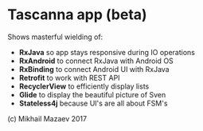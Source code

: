 # Tascanna app (beta)

Shows masterful wielding of:

- **RxJava** so app stays responsive during IO operations
- **RxAndroid** to connect RxJava with Android OS
- **RxBinding** to connect Android UI with RxJava
- **Retrofit** to work with REST API
- **RecyclerView** to efficiently display lists
- **Glide** to display the beautiful picture of Sven
- **Stateless4j** because UI's are all about FSM's

(c) Mikhail Mazaev 2017